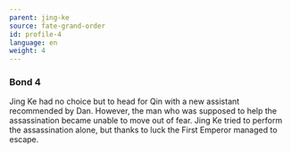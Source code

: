 ```yaml
---
parent: jing-ke
source: fate-grand-order
id: profile-4
language: en
weight: 4
---
```


### Bond 4

Jing Ke had no choice but to head for Qin with a new assistant recommended by Dan.
However, the man who was supposed to help the assassination became unable to move out of fear.
Jing Ke tried to perform the assassination alone, but thanks to luck the First Emperor managed to escape.
